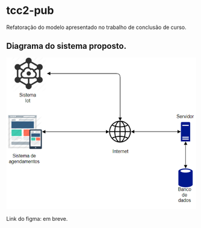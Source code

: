 # tcc2-pub
Refatoração do modelo apresentado no trabalho de conclusão de curso.

## Diagrama do sistema proposto.
<img alt='GitHub language count' src='./backend/.github/diagrama_sistema.png'>

Link do figma: em breve.


